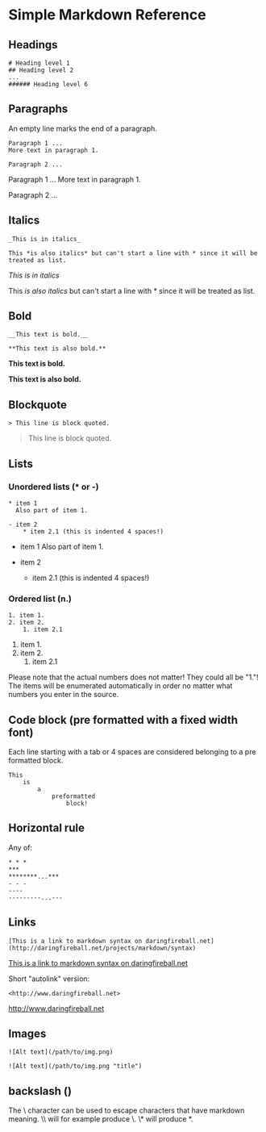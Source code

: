 # Simple Markdown Reference

## Headings

    # Heading level 1
    ## Heading level 2
    ...
    ###### Heading level 6

## Paragraphs

An empty line marks the end of a paragraph. 

    Paragraph 1 ...
    More text in paragraph 1.

    Paragraph 2 ...

Paragraph 1 ...
More text in paragraph 1.

Paragraph 2 ...

##  Italics

    _This is in italics_

    This *is also italics* but can't start a line with * since it will be treated as list.

_This is in italics_

This *is also italics* but can't start a line with * since it will be treated as list.

## Bold

    __This text is bold.__

    **This text is also bold.**

__This text is bold.__

**This text is also bold.**

## Blockquote

    > This line is block quoted.

> This line is block quoted.

## Lists

### Unordered lists (* or -)

    * item 1
      Also part of item 1.

    - item 2
        * item 2.1 (this is indented 4 spaces!)

* item 1
  Also part of item 1.

* item 2
    * item 2.1 (this is indented 4 spaces!)

### Ordered list (n.)

    1. item 1.
    2. item 2.
        1. item 2.1

1. item 1.
2. item 2.
    1. item 2.1

Please note that the actual numbers does not matter! They could all be "1."! The items will be enumerated automatically in order no matter what numbers you enter in the source.

## Code block (pre formatted with a fixed width font)

Each line starting with a tab or 4 spaces are considered belonging to a pre formatted block.

    This
        is
            a
                preformatted
                    block!

## Horizontal rule

Any of:

    * * *
    ***
    ********...***
    - - -
    ----
    ---------...---


## Links

    [This is a link to markdown syntax on daringfireball.net](http://daringfireball.net/projects/markdown/syntax)

[This is a link to markdown syntax on daringfireball.net](http://daringfireball.net/projects/markdown/syntax)

Short "autolink" version:

    <http://www.daringfireball.net>

<http://www.daringfireball.net>

## Images

    ![Alt text](/path/to/img.png)

    ![Alt text](/path/to/img.png "title")

## backslash (\)

The \\ character can be used to escape characters that have markdown meaning. \\\\ will for example produce \\. \\\* will produce \*.
